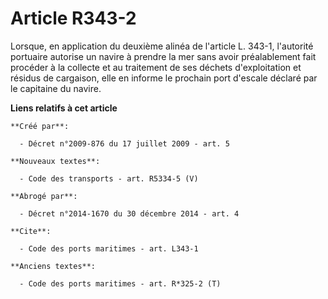 # Article R343-2

Lorsque, en application du deuxième alinéa de l'article L. 343-1, l'autorité portuaire autorise un navire à prendre la mer
sans avoir préalablement fait procéder à la collecte et au traitement de ses déchets d'exploitation et résidus de cargaison,
elle en informe le prochain port d'escale déclaré par le capitaine du navire.

**Liens relatifs à cet article**

	**Créé par**:

	  - Décret n°2009-876 du 17 juillet 2009 - art. 5

	**Nouveaux textes**:

	  - Code des transports - art. R5334-5 (V)

	**Abrogé par**:

	  - Décret n°2014-1670 du 30 décembre 2014 - art. 4

	**Cite**:

	  - Code des ports maritimes - art. L343-1

	**Anciens textes**:

	  - Code des ports maritimes - art. R*325-2 (T)

